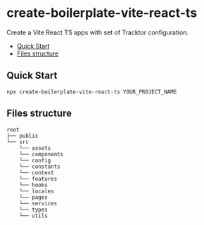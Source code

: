 # create-boilerplate-vite-react-ts

Create a Vite React TS apps with set of Tracktor configuration.

- [Quick Start](#Quick-Start)
- [Files structure](#Files-structure)

## Quick Start

```console
npx create-boilerplate-vite-react-ts YOUR_PROJECT_NAME
```

## Files structure

```
root
├── public
└── src
    └── assets
    └── components
    └── config
    └── constants
    └── context
    └── features
    └── hooks
    └── locales
    └── pages
    └── services
    └── types
    └── utils
```
